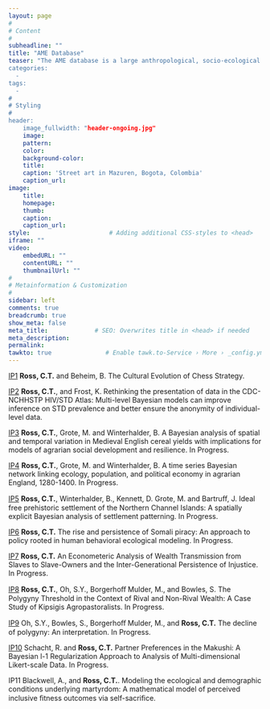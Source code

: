 ```yaml
---
layout: page
#
# Content
#
subheadline: ""
title: "AME Database"
teaser: "The AME database is a large anthropological, socio-ecological and demographic database, containing records from approximately 600 focal interviews with adults. The database includes: facial photographs, anthropometrics (height, weight, and grip strength...), demographic interviews (reprodutive histories, marriage histories, survival outcomes for children, parents, and siblings...), wealth (household invetories, land holdings, livestock holdings, income, and labor...), religion and religiosity interviews (private and public religiosity measures, free-listing of god's likes and dislikes...), 
categories:
  - 
tags:
  - 
#
# Styling
#
header:
    image_fullwidth: "header-ongoing.jpg"
    image:
    pattern:
    color:
    background-color: 
    title:
    caption: 'Street art in Mazuren, Bogota, Colombia'
    caption_url:
image:
    title:
    homepage:
    thumb:
    caption:
    caption_url:
style:                      # Adding additional CSS-styles to <head>
iframe: ""
video:
    embedURL: ""
    contentURL: ""
    thumbnailUrl: ""
#
# Metainformation & Customization
#
sidebar: left
comments: true
breadcrumb: true
show_meta: false
meta_title:             # SEO: Overwrites title in <head> if needed
meta_description:
permalink:
tawkto: true               # Enable tawk.to-Service › More › _config.yml
---
```


[IP1][1] <strong>Ross, C.T.</strong> and Beheim, B. The Cultural Evolution of Chess Strategy.

[IP2][2] <strong>Ross, C.T.</strong>, and Frost, K. Rethinking the presentation of data in the CDC-NCHHSTP HIV/STD Atlas: Multi-level Bayesian models can improve inference on STD prevalence and better ensure the anonymity of individual-level data. 

[IP3][3] <strong>Ross, C.T.</strong>, Grote, M. and Winterhalder, B. A Bayesian analysis of spatial and temporal variation in Medieval English cereal yields with implications for models of agrarian social development and resilience. In Progress.

[IP4][4] <strong>Ross, C.T.</strong>, Grote, M. and Winterhalder, B. A time series Bayesian network linking ecology, population, and political economy in agrarian England, 1280-1400. In Progress.

[IP5][5] <strong>Ross, C.T.</strong>, Winterhalder, B., Kennett, D. Grote, M. and Bartruﬀ, J. Ideal free prehistoric settlement of the Northern Channel Islands: A spatially explicit Bayesian analysis of settlement patterning. In Progress.

[IP6][6] <strong>Ross, C.T.</strong> The rise and persistence of Somali piracy: An approach to policy rooted in human behavioral ecological modeling. In Progress.

[IP7][7] <strong>Ross, C.T.</strong> An Econometeric Analysis of Wealth Transmission from Slaves to Slave-Owners and the Inter-Generational Persistence of Injustice. In Progress.

[IP8][8] <strong>Ross, C.T.</strong>, Oh, S.Y., Borgerhoﬀ Mulder, M., and Bowles, S. The Polygyny Threshold in the Context of Rival and Non-Rival Wealth: A Case Study of Kipsigis Agropastoralists. In Progress.

[IP9][9] Oh, S.Y., Bowles, S., Borgerhoﬀ Mulder, M., and <strong>Ross, C.T.</strong> The decline of polygyny: An interpretation. In Progress.

[IP10][10] Schacht, R. and <strong>Ross, C.T.</strong> Partner Preferences in the Makushi: A Bayesian l-1
Regularization Approach to Analysis of Multi-dimensional Likert-scale Data. In Progress.

IP11 Blackwell, A., and <strong>Ross, C.T.</strong>. Modeling the ecological and demographic conditions underlying martyrdom: A mathematical model of perceived inclusive ﬁtness outcomes via self-sacriﬁce. 

 [1]: http://codytross.com/projects/chess/
 [2]: http://codytross.com/projects/std/
 [3]: http://codytross.com/projects/crop/
 [4]: http://codytross.com/projects/bayesnet/
 [5]: http://codytross.com/projects/channel/
 [6]: http://codytross.com/projects/piracy/
 [7]: http://codytross.com/projects/injustice/
 [8]: http://codytross.com/projects/ptkips/
 [9]: http://codytross.com/projects/polygyny/
 [10]: http://codytross.com/projects/makushi/
